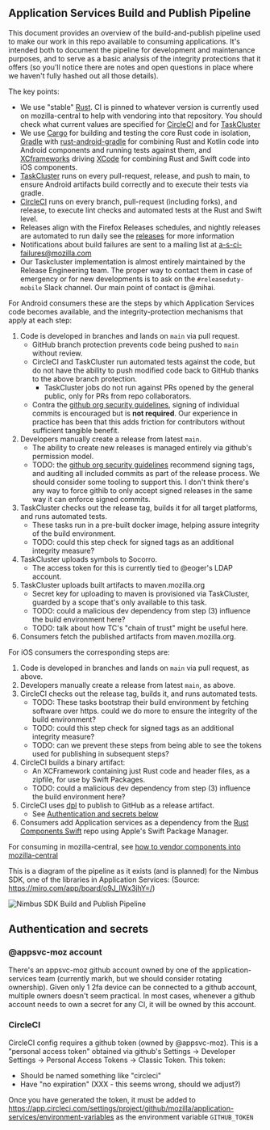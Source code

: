 ## Application Services Build and Publish Pipeline

This document provides an overview of the build-and-publish pipeline used to make our work
in this repo available to consuming applications. It's intended both to document the pipeline
for development and maintenance purposes, and to serve as a basic analysis of the integrity
protections that it offers (so you'll notice there are notes and open questions in place where
we haven't fully hashed out all those details).

The key points:

* We use "stable" [Rust](https://www.rust-lang.org/). CI is pinned to whatever version is currently used on mozilla-central
  to help with vendoring into that repository. You should check what current values are
  specified for [CircleCI](../.circleci/config.yml) and for [TaskCluster](../taskcluster/scripts/toolchain/rustup-setup.sh)
* We use [Cargo](https://github.com/rust-lang/cargo) for building and testing the core Rust code in isolation,
  [Gradle](https://gradle.org/) with [rust-android-gradle](https://github.com/mozilla/rust-android-gradle)
  for combining Rust and Kotlin code into Android components and running tests against them,
  and [XCframeworks](https://developer.apple.com/documentation/swift_packages/distributing_binary_frameworks_as_swift_packages) driving [XCode](../xconfig)
  for combining Rust and Swift code into iOS components.
* [TaskCluster](../automation/taskcluster/README.md) runs on every pull-request, release,
  and push to main, to ensure Android artifacts build correctly and to execute their
  tests via gradle.
* [CircleCI](../.circleci/config.yml) runs on every branch, pull-request (including forks), and release,
  to execute lint checks and automated tests at the Rust and Swift level.
* Releases align with the Firefox Releases schedules, and nightly releases are automated to run daily see the [releases](./howtos/releases.md) for more information
* Notifications about build failures are sent to a mailing list at
  [a-s-ci-failures@mozilla.com](https://groups.google.com/a/mozilla.com/forum/#!forum/a-s-ci-failures)
* Our Taskcluster implementation is almost entirely maintained by the Release Engineering team.
  The proper way to contact them in case of emergency or for new developments is to ask on the `#releaseduty-mobile` Slack channel.
  Our main point of contact is @mihai.

For Android consumers these are the steps by which Application Services code becomes available,
and the integrity-protection mechanisms that apply at each step:

1. Code is developed in branches and lands on `main` via pull request.
    * GitHub branch protection prevents code being pushed to `main` without review.
    * CircleCI and TaskCluster run automated tests against the code, but do not have
      the ability to push modified code back to GitHub thanks to the above branch protection.
      * TaskCluster jobs do not run against PRs opened by the general public,
        only for PRs from repo collaborators.
    * Contra the [github org security guidelines](https://wiki.mozilla.org/GitHub/Repository_Security),
      signing of individual commits is encouraged but is **not required**. Our experience in practice
      has been that this adds friction for contributors without sufficient tangible benefit.
2. Developers manually create a release from latest `main`.
    * The ability to create new releases is managed entirely via github's permission model.
    * TODO: the [github org security guidelines](https://wiki.mozilla.org/GitHub/Repository_Security)
      recommend signing tags, and auditing all included commits as part of the release process.
      We should consider some tooling to support this. I don't think there's any way to force
      githib to only accept signed releases in the same way it can enforce signed commits.
3. TaskCluster checks out the release tag, builds it for all target platforms, and runs automated tests.
    * These tasks run in a pre-built docker image, helping assure integrity of the build environment.
    * TODO: could this step check for signed tags as an additional integrity measure?
5. TaskCluster uploads symbols to Socorro.
    * The access token for this is currently tied to @eoger's LDAP account.
5. TaskCluster uploads built artifacts to maven.mozilla.org
    * Secret key for uploading to maven is provisioned via TaskCluster,
      guarded by a scope that's only available to this task.
    * TODO: could a malicious dev dependency from step (3) influence the build environment here?
    * TODO: talk about how TC's "chain of trust" might be useful here.
6. Consumers fetch the published artifacts from maven.mozilla.org.

For iOS consumers the corresponding steps are:

1. Code is developed in branches and lands on `main` via pull request, as above.
2. Developers manually create a release from latest `main`, as above.
3. CircleCI checks out the release tag, builds it, and runs automated tests.
    * TODO: These tasks bootstrap their build environment by fetching software over https.
      could we do more to ensure the integrity of the build environment?
    * TODO: could this step check for signed tags as an additional integrity measure?
    * TODO: can we prevent these steps from being able to see the tokens used
      for publishing in subsequent steps?
4. CircleCI builds a binary artifact:
    * An XCFramework containing just Rust code and header files, as a zipfile, for use by Swift Packages.
    * TODO: could a malicious dev dependency from step (3) influence the build environment here?
5. CircleCI uses [dpl](https://github.com/travis-ci/dpl) to publish to GitHub as a release artifact.
    * See [Authentication and secrets below](#authentication-and-secrets)
6. Consumers add Application services as a dependency from the [Rust Components Swift](https://github.com/mozilla/rust-components-swift/) repo using Apple's Swift Package Manager.

For consuming in mozilla-central, see [how to vendor components into mozilla-central
](./howtos/vendoring-into-mozilla-central.md)


This is a diagram of the pipeline as it exists (and is planned) for the Nimbus SDK, one of the
libraries in Application Services:
(Source: https://miro.com/app/board/o9J_lWx3jhY=/)

![Nimbus SDK Build and Publish Pipeline](./diagrams/Nimbus-SDK-Build-and-Publish-Pipeline.jpg)

## Authentication and secrets

### @appsvc-moz account

There's an appsvc-moz github account owned by one of the application-services team (currently markh, but we should consider rotating ownership).
Given only 1 2fa device can be connected to a github account, multiple owners doesn't seem practical.
In most cases, whenever a github account needs to own a secret for any CI, it will be owned by this account.

### CircleCI

CircleCI config requires a github token (owned by @appsvc-moz). This is a "personal access token"
obtained via github's Settings -> Developer Settings -> Personal Access Tokens -> Classic Token. This token:
* Should be named something like "circleci"
* Have "no expiration" (XXX - this seems wrong, should we adjust?)

Once you have generated the token, it must be added to https://app.circleci.com/settings/project/github/mozilla/application-services/environment-variables as the environment variable `GITHUB_TOKEN`

